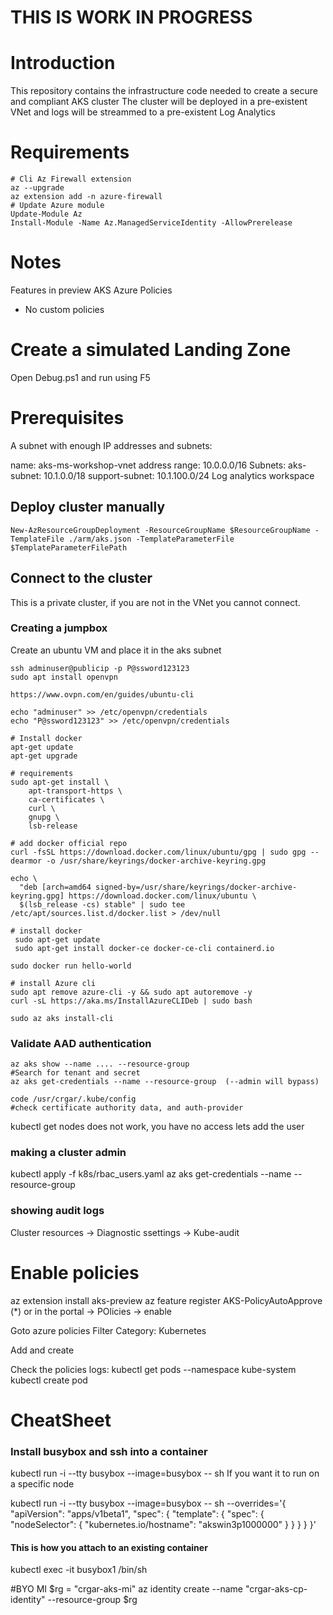 # THIS IS WORK IN PROGRESS
# Introduction 
This repository contains the infrastructure code needed to create a secure and compliant AKS cluster
The cluster will be deployed in a pre-existent VNet and logs will be streammed to a pre-existent Log Analytics

# Requirements
```
# Cli Az Firewall extension
az --upgrade
az extension add -n azure-firewall
# Update Azure module
Update-Module Az
Install-Module -Name Az.ManagedServiceIdentity -AllowPrerelease
```

# Notes
Features in preview
AKS Azure Policies
  - No custom policies

# Create a simulated Landing Zone
Open Debug.ps1 and run using F5

# Prerequisites
A subnet with enough IP addresses and subnets:

name: aks-ms-workshop-vnet
address range: 10.0.0.0/16
Subnets:
    aks-subnet: 10.1.0.0/18
    support-subnet: 10.1.100.0/24
Log analytics workspace

## Deploy cluster manually
```
New-AzResourceGroupDeployment -ResourceGroupName $ResourceGroupName -TemplateFile ./arm/aks.json -TemplateParameterFile $TemplateParameterFilePath
```

## Connect to the cluster
This is a private cluster, if you are not in the VNet you cannot connect.

### Creating a jumpbox
Create an ubuntu VM and place it in the aks subnet

```
ssh adminuser@publicip -p P@ssword123123
sudo apt install openvpn

https://www.ovpn.com/en/guides/ubuntu-cli

echo "adminuser" >> /etc/openvpn/credentials
echo "P@ssword123123" >> /etc/openvpn/credentials

# Install docker
apt-get update
apt-get upgrade

# requirements
sudo apt-get install \
    apt-transport-https \
    ca-certificates \
    curl \
    gnupg \
    lsb-release

# add docker official repo
curl -fsSL https://download.docker.com/linux/ubuntu/gpg | sudo gpg --dearmor -o /usr/share/keyrings/docker-archive-keyring.gpg

echo \
  "deb [arch=amd64 signed-by=/usr/share/keyrings/docker-archive-keyring.gpg] https://download.docker.com/linux/ubuntu \
  $(lsb_release -cs) stable" | sudo tee /etc/apt/sources.list.d/docker.list > /dev/null

# install docker
 sudo apt-get update
 sudo apt-get install docker-ce docker-ce-cli containerd.io

sudo docker run hello-world

# install Azure cli
sudo apt remove azure-cli -y && sudo apt autoremove -y
curl -sL https://aka.ms/InstallAzureCLIDeb | sudo bash

sudo az aks install-cli

```

### Validate AAD authentication

```
az aks show --name .... --resource-group
#Search for tenant and secret
az aks get-credentials --name --resource-group  (--admin will bypass)

code /usr/crgar/.kube/config
#check certificate authority data, and auth-provider

```
kubectl get nodes
does not work, you have no access
lets add the user

### making a cluster admin
kubectl apply -f k8s/rbac_users.yaml
az aks get-credentials --name --resource-group 

### showing audit logs
Cluster resources -> Diagnostic ssettings -> Kube-audit

# Enable policies
az extension install aks-preview
az feature register AKS-PolicyAutoApprove (*)
or in the portal -> POlicies -> enable

Goto azure policies
Filter Category: Kubernetes

Add and create

Check the policies logs:
kubectl get pods --namespace kube-system
kubectl create pod 

# CheatSheet

### Install busybox and ssh into a container
kubectl run -i --tty busybox --image=busybox -- sh
If you want it to run on a specific node

kubectl run -i --tty busybox --image=busybox -- sh --overrides='{ "apiVersion": "apps/v1beta1", "spec": { "template": { "spec": { "nodeSelector": { "kubernetes.io/hostname": "akswin3p1000000" } } } } }'

#### This is how you attach to an existing container
 kubectl exec -it busybox1 /bin/sh


 #BYO MI
 $rg = "crgar-aks-mi"
az identity create --name "crgar-aks-cp-identity" --resource-group  $rg 